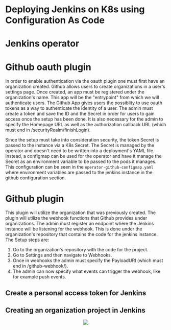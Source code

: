 # Deploying Jenkins on K8s using Configuration As Code

# Jenkins operator

# Github oauth plugin

In order to enable authentication via the oauth plugin one must first have an organization created. Github allows users to create organizations in a user's settings page. Once created, an app must be registered under the organization's name. This app will be the "entrypoint" from which we will authenticate users. The Github App gives users the possiblity to use oauth tokens as a way to authenticate the identity of a user. The admin must create a token and save the ID and the Secret in order for users to gain access once the setup has been done. It is also necessary for the admin to specify the Homepage URL as well as the authorization callback URL (which must end in /securityRealm/finishLogin).

Since the setup must take into consideration security, the token Secret is passed to the instance via a K8s Secret. The Secret is managed by the operator and doesn't need to be written into a deployment's YAML file. Instead, a configmap can be used for the operator and have it manage the Secret as an environment variable to be passed to the pods it manages. This configuration can be seen in the `operator-github-configmap.yaml` where environment variables are passed to the jenkins instance in the github configuration section.

# Github plugin

This plugin will utilize the organization that was previously created. The plugin will utilize the webhook functions that Github provides under organizations. The admin must register an endpoint where the Jenkins instance will be listening for the webhook. This is done under the organization's repository that contains the code for the jenkins instance. The Setup steps are:

1. Go to the organization's repository with the code for the project.
2. Go to Settings and then navigate to Webhooks.
3. Once in webhooks the admin must specify the PayloadURl (which must end in /github-webhook/).
4. The admin can now specify what events can trigger the webhook, like for example push events.

## Create a personal access token for Jenkins

## Creating an organization project in Jenkins

<p align="center">
    <img src=https://github.com/jenkinsOperator/dummy-pipeline/imgs/manage_jenkins.png>
</p>
